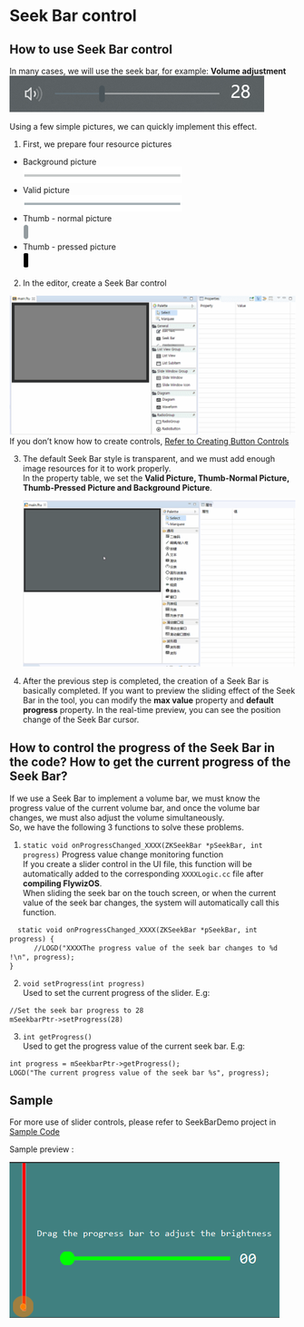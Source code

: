# Seek Bar control
## How to use Seek Bar control
In many cases, we will use the seek bar, for example: 
**Volume adjustment**  
![](assets/seekbar/example-volume.png)  

Using a few simple pictures, we can quickly implement this effect.  
1. First, we prepare four resource pictures  
  * Background picture    
    ![背景图](assets/seekbar/bg.png)  
  * Valid picture  
    ![有效图](assets/seekbar/valid.png)
  * Thumb - normal picture   
     ![滑块](assets/seekbar/c.png)
  * Thumb - pressed picture  
    ![滑块按下](assets/seekbar/c_pressed.png)

2. In the editor, create a Seek Bar control  

 ![创建滑块](assets/SeekBar-create.gif)
  If you don’t know how to create controls, [Refer to Creating Button Controls](#add_button)

3. The default Seek Bar style is transparent, and we must add enough image resources for it to work properly.  
    In the property table, we set the **Valid Picture, Thumb-Normal Picture, Thumb-Pressed Picture and Background Picture**.

      ![为滑块添加资源图片](assets/seekbar/add-photo.gif)
4. After the previous step is completed, the creation of a Seek Bar is basically completed. If you want to preview the sliding effect of the Seek Bar in the tool, you can modify the **max value** property and **default progress** property. In the real-time preview, you can see the position change of the Seek Bar cursor.

## How to control the progress of the Seek Bar in the code? How to get the current progress of the Seek Bar?
If we use a Seek Bar to implement a volume bar, we must know the progress value of the current volume bar, and once the volume bar changes, we must also adjust the volume simultaneously.  
So, we have the following 3 functions to solve these problems. 

1. `static void onProgressChanged_XXXX(ZKSeekBar *pSeekBar, int progress)`
    Progress value change monitoring function  
    If you create a slider control in the UI file, this function will be automatically added to the corresponding `XXXXLogic.cc` file after **compiling FlywizOS**.  
    When sliding the seek bar on the touch screen, or when the current value of the seek bar changes, the system will automatically call this function.
```
  static void onProgressChanged_XXXX(ZKSeekBar *pSeekBar, int progress) {
      //LOGD("XXXXThe progress value of the seek bar changes to %d !\n", progress);
}
```
2. `void setProgress(int progress)`  
    Used to set the current progress of the slider. E.g:
  ```  
  //Set the seek bar progress to 28
  mSeekbarPtr->setProgress(28)
  ```
3. `int getProgress()`  
    Used to get the progress value of the current seek bar. E.g: 
  ```
  int progress = mSeekbarPtr->getProgress();
  LOGD("The current progress value of the seek bar %s", progress);
  ```


## Sample 
For more use of slider controls, please refer to SeekBarDemo project in [Sample Code](demo_download.md#demo_download)

Sample preview :

![效果图](assets/seekbar/preview.png)
